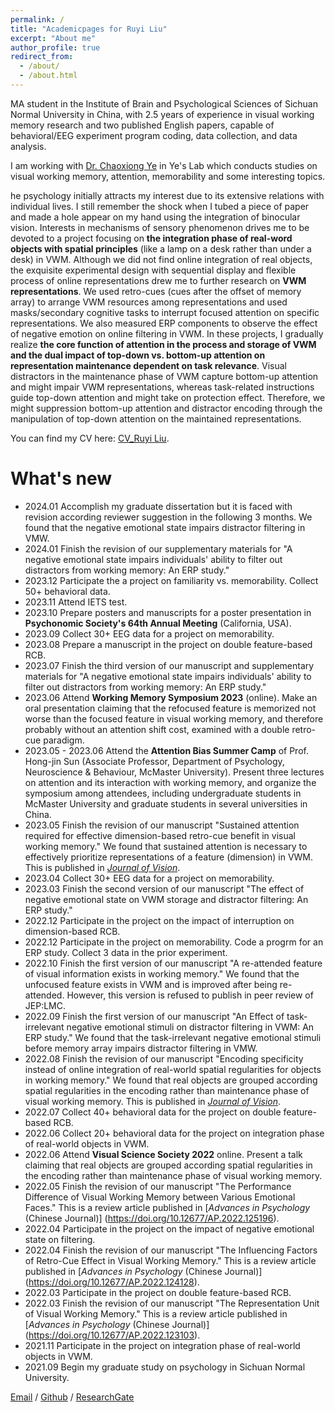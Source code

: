 ```yaml
---
permalink: /
title: "Academicpages for Ruyi Liu"
excerpt: "About me"
author_profile: true
redirect_from: 
  - /about/
  - /about.html
---
```


MA student in the Institute of Brain and Psychological Sciences of Sichuan Normal University in China, with 2.5 years of experience in visual working memory research and two published English papers, capable of behavioral/EEG experiment program coding, data collection, and data analysis.

I am working with [Dr. Chaoxiong Ye](https://www.researchgate.net/profile/Chaoxiong-Ye) in Ye's Lab which conducts studies on visual working memory, attention, memorability and some interesting topics.

he psychology initially attracts my interest due to its extensive relations with individual lives. I still remember the shock when I tubed a piece of paper and made a hole appear on my hand using the integration of binocular vision. Interests in mechanisms of sensory phenomenon drives me to be devoted to a project focusing on <b>the integration phase of real-word objects with spatial principles</b> (like a lamp on a desk rather than under a desk) in VWM. Although we did not find online integration of real objects, the exquisite experimental design with sequential display and flexible process of online representations drew me to further research on <b>VWM representations</b>. We used retro-cues (cues after the offset of memory array) to arrange VWM resources among representations and used masks/secondary cognitive tasks to interrupt focused attention on specific representations. We also measured ERP components to observe the effect of negative emotion on online filtering in VWM. In these projects, I gradually realize <b>the core function of attention in the process and storage of VWM and the dual impact of top-down vs. bottom-up attention on representation maintenance dependent on task relevance</b>. Visual distractors in the maintenance phase of VWM capture bottom-up attention and might impair VWM representations, whereas task-related instructions guide top-down attention and might take on protection effect. Therefore, we might suppression bottom-up attention and distractor encoding through the manipulation of top-down attention on the maintained representations.

You can find my CV here: [CV_Ruyi Liu](https://ruyil.github.io/Ruyi_Liu.github.io/assets/Curriculum_Vitae.pdf).

What's new
======
* 2024.01 Accomplish my graduate dissertation but it is faced with revision according reviewer suggestion in the following 3 months. We found that the negative emotional state impairs distractor filtering in VMW.
* 2024.01 Finish the revision of our supplementary materials for "A negative emotional state impairs individuals' ability to filter out distractors from working memory: An ERP study."
* 2023.12 Participate the a project on familiarity vs. memorability. Collect 50+ behavioral data.
* 2023.11 Attend IETS test.
* 2023.10 Prepare posters and manuscripts for a poster presentation in <b>Psychonomic Society's 64th Annual Meeting</b> (California, USA).
* 2023.09 Collect 30+ EEG data for a project on memorability.
* 2023.08 Prepare a manuscript in the project on double feature-based RCB.
* 2023.07 Finish the third version of our manuscript and supplementary materials for "A negative emotional state impairs individuals' ability to filter out distractors from working memory: An ERP study."
* 2023.06 Attend <b>Working Memory Symposium 2023</b> (online). Make an oral presentation claiming that the refocused feature is memorized not worse than the focused feature in visual working memory, and therefore probably without an attention shift cost, examined with a double retro-cue paradigm.
* 2023.05 - 2023.06 Attend the <b>Attention Bias Summer Camp</b> of Prof. Hong-jin Sun (Associate Professor, Department of Psychology, Neuroscience & Behaviour, McMaster University). Present three lectures on attention and its interaction with working memory, and organize the symposium among attendees, including undergraduate students in McMaster University and graduate students in several universities in China.
* 2023.05 Finish the revision of our manuscript "Sustained attention required for effective dimension-based retro-cue benefit in visual working memory." We found that sustained attention is necessary to effectively prioritize representations of a feature (dimension) in VWM. This is published in [<i>Journal of Vision</i>](https://doi.org/10.1167/jov.23.5.13).
* 2023.04 Collect 30+ EEG data for a project on memorability.
* 2023.03 Finish the second version of our manuscript "The effect of negative emotional state on VWM storage and distractor filtering: An ERP study."
* 2022.12 Participate in the project on the impact of interruption on dimension-based RCB.
* 2022.12 Participate in the project on memorability. Code a progrm for an ERP study. Collect 3 data in the prior experiment.
* 2022.10 Finish the first version of our manuscript "A re-attended feature of visual information exists in working memory." We found that the unfocused feature exists in VWM and is improved after being re-attended. However, this version is refused to publish in peer review of JEP:LMC.
* 2022.09 Finish the first version of our manuscript "An Effect of task-irrelevant negative emotional stimuli on distractor filtering in VWM: An ERP study." We found that the task-irrelevant negative emotional stimuli before memory array impairs distractor filtering in VMW.
* 2022.08 Finish the revision of our manuscript "Encoding specificity instead of online integration of real-world spatial regularities for objects in working memory." We found that real objects are grouped according spatial regularities in the encoding rather than maintenance phase of visual working memory. This is published in [<i>Journal of Vision</i>](https://doi.org/10.1167/jov.22.9.8).
* 2022.07 Collect 40+ behavioral data for the project on double feature-based RCB.
* 2022.06 Collect 20+ behavioral data for the project on integration phase of real-world objects in VWM.
* 2022.06 Attend <b>Visual Science Society 2022</b> online. Present a talk claiming that real objects are grouped according spatial regularities in the encoding rather than maintenance phase of visual working memory.
* 2022.05 Finish the revision of our manuscript "The Performance Difference of Visual Working Memory between Various Emotional Faces." This is a review article published in [<i>Advances in Psychology</i> (Chinese Journal)] (https://doi.org/10.12677/AP.2022.125196).
* 2022.04 Participate in the project on the impact of negative emotional state on filtering.
* 2022.04 Finish the revision of our manuscript "The Influencing Factors of Retro-Cue Effect in Visual Working Memory." This is a review article published in [<i>Advances in Psychology</i> (Chinese Journal)] (https://doi.org/10.12677/AP.2022.124128).
* 2022.03 Participate in the project on double feature-based RCB.
* 2022.03 Finish the revision of our manuscript "The Representation Unit of Visual Working Memory." This is a review article published in [<i>Advances in Psychology</i> (Chinese Journal)] (https://doi.org/10.12677/AP.2022.123103).
* 2021.11 Participate in the project on integration phase of real-world objects in VWM.
* 2021.09 Begin my graduate study on psychology in Sichuan Normal University.

[Email](mailto:ruyi__liu@163.com) / [Github](https://github.com/ruyil)  / [ResearchGate](https://www.researchgate.net/profile/Ruyi-Liu-3 )
